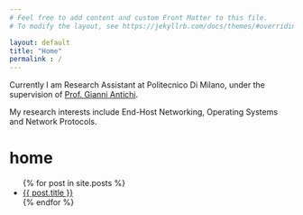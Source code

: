 ```yaml
---
# Feel free to add content and custom Front Matter to this file.
# To modify the layout, see https://jekyllrb.com/docs/themes/#overriding-theme-defaults

layout: default
title: "Home"
permalink : /
---
```


Currently I am Research Assistant at Politecnico Di Milano, under the supervision of [Prof. Gianni Antichi](https://gianniantichi.github.io).

My research interests include End-Host Networking, Operating Systems and Network Protocols.


# home

<ul>
{% for post in site.posts %}
    <li><a href="{{ post.url }}">{{ post.title }}</a></li>
{% endfor %}
</ul>
